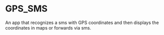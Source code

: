 # GPS_SMS
An app that recognizes a sms with GPS coordinates and then displays the coordinates in maps or forwards via sms.
